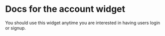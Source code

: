 # Docs for the account widget

You should use this widget anytime you are interested in having users login or signup.
